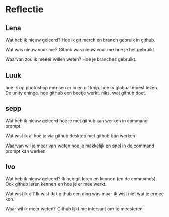 # Reflectie


## Lena 

Wat heb ik nieuw geleerd?
Hoe ik git merch en branch gebruik in github.

Wat was nieuw voor me?
Github was nieuw voor me hoe je het gebruikt.

Waarvan zou ik meeer willen weten?
Hoe je branches gebruikt.


## Luuk

hoe ik op photoshop mensen er in en uit knip.
hoe ik globaal moest lezen.
De unity eninge.
hoe github een beetje werkt.
niks.
wat github doet.


## sepp
Wat heb ik nieuw geleerd
hoe je met github kan werken in command prompt.

Wat wist ik al
hoe je via github desktop met github kan werken

Waarvan wil je meer van weten
hoe je makkelijk en snel in de command prompt kan werken


## Ivo

Wat heb ik nieuw geleerd?
Ik heb git leren en kennen (en de commands). Ook github leren kennen en hoe je er mee werkt. 

Wat wist ik al?
Ik wist dat github een ding was maar ik wist niet wat je ermee kon.

Waar wil ik meer weten?
Github lijkt me intersant om te meesteren 
